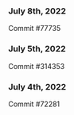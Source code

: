 ### July 8th, 2022

Commit #77735

### July 5th, 2022

Commit #314353


### July 4th, 2022

Commit #72281
